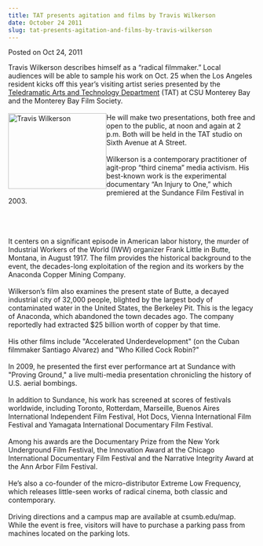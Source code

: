 ```yaml
---
title: TAT presents agitation and films by Travis Wilkerson
date: October 24 2011
slug: tat-presents-agitation-and-films-by-travis-wilkerson
---
```





<span class="date">Posted on Oct 24, 2011    </span>
<p>Travis Wilkerson describes himself as a &#x201C;radical filmmaker.&#x201D;
Local audiences will be able to sample his work on Oct. 25 when the
Los Angeles resident kicks off this year&#x2019;s visiting artist series
presented by the <a href="http://csumb.edu/tat" rel="nofollow">Teledramatic Arts and Technology Department</a> (TAT) at
CSU Monterey Bay and the Monterey Bay Film Society.<br>
<br>
<img alt="Travis Wilkerson" src="http://news.csumb.edu/sites/default/files/65/attachments/news/images/wilkerson.jpg" style="float:left; width:200px; height:154px">He will make two
presentations, both free and open to the public, at noon and again
at 2 p.m. Both will be held in the TAT studio on Sixth Avenue at A
Street.<br>
<br>
Wilkerson is a contemporary practitioner of agit-prop &#x201C;third
cinema&#x201D; media activism. His best-known work is the experimental
documentary &#x201C;An Injury to One,&#x201D; which premiered at the Sundance
Film Festival in 2003.</br></br></img></br></br></p>
<p>It centers on a significant episode in American labor history,
the murder of Industrial Workers of the World (IWW) organizer Frank
Little in Butte, Montana, in August 1917. The film provides the
historical background to the event, the decades-long exploitation
of the region and its workers by the Anaconda Copper Mining
Company.<br>
<br>
Wilkerson&#x2019;s film also examines the present state of Butte, a
decayed industrial city of 32,000 people, blighted by the largest
body of contaminated water in the United States, the Berkeley Pit.
This is the legacy of Anaconda, which abandoned the town decades
ago. The company reportedly had extracted $25 billion worth of
copper by that time.<br>
<br>
His other films include &quot;Accelerated Underdevelopment&quot; (on the
Cuban filmmaker Santiago Alvarez) and &quot;Who Killed Cock
Robin?&quot;<br>
<br>
In 2009, he presented the first ever performance art at Sundance
with &quot;Proving Ground,&quot; a live multi-media presentation chronicling
the history of U.S. aerial bombings.<br>
<br>
In addition to Sundance, his work has screened at scores of
festivals worldwide, including Toronto, Rotterdam, Marseille,
Buenos Aires International Independent Film Festival, Hot Docs,
Vienna International Film Festival and Yamagata International
Documentary Film Festival.<br>
<br>
Among his awards are the Documentary Prize from the New York
Underground Film Festival, the Innovation Award at the Chicago
International Documentary Film Festival and the Narrative Integrity
Award at the Ann Arbor Film Festival.<br>
<br>
He&#x2019;s also a co-founder of the micro-distributor Extreme Low
Frequency, which releases little-seen works of radical cinema, both
classic and contemporary.<br>
<br>
Driving directions and a campus map are available at csumb.edu/map.
While the event is free, visitors will have to purchase a parking
pass from machines located on the parking lots.</br></br></br></br></br></br></br></br></br></br></br></br></br></br></p>





